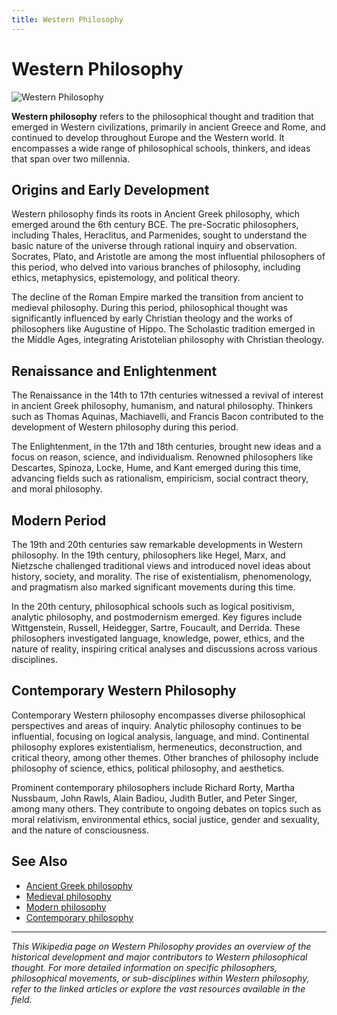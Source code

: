 ```yaml
---
title: Western Philosophy
---
```

# Western Philosophy

![Western Philosophy](https://upload.wikimedia.org/wikipedia/commons/thumb/1/18/Western_philosophy_%28Chinese%29.svg/680px-Western_philosophy_%28Chinese%29.svg.png)

**Western philosophy** refers to the philosophical thought and tradition that emerged in Western civilizations, primarily in ancient Greece and Rome, and continued to develop throughout Europe and the Western world. It encompasses a wide range of philosophical schools, thinkers, and ideas that span over two millennia.

## Origins and Early Development

Western philosophy finds its roots in Ancient Greek philosophy, which emerged around the 6th century BCE. The pre-Socratic philosophers, including Thales, Heraclitus, and Parmenides, sought to understand the basic nature of the universe through rational inquiry and observation. Socrates, Plato, and Aristotle are among the most influential philosophers of this period, who delved into various branches of philosophy, including ethics, metaphysics, epistemology, and political theory.

The decline of the Roman Empire marked the transition from ancient to medieval philosophy. During this period, philosophical thought was significantly influenced by early Christian theology and the works of philosophers like Augustine of Hippo. The Scholastic tradition emerged in the Middle Ages, integrating Aristotelian philosophy with Christian theology.

## Renaissance and Enlightenment

The Renaissance in the 14th to 17th centuries witnessed a revival of interest in ancient Greek philosophy, humanism, and natural philosophy. Thinkers such as Thomas Aquinas, Machiavelli, and Francis Bacon contributed to the development of Western philosophy during this period.

The Enlightenment, in the 17th and 18th centuries, brought new ideas and a focus on reason, science, and individualism. Renowned philosophers like Descartes, Spinoza, Locke, Hume, and Kant emerged during this time, advancing fields such as rationalism, empiricism, social contract theory, and moral philosophy.

## Modern Period

The 19th and 20th centuries saw remarkable developments in Western philosophy. In the 19th century, philosophers like Hegel, Marx, and Nietzsche challenged traditional views and introduced novel ideas about history, society, and morality. The rise of existentialism, phenomenology, and pragmatism also marked significant movements during this time.

In the 20th century, philosophical schools such as logical positivism, analytic philosophy, and postmodernism emerged. Key figures include Wittgenstein, Russell, Heidegger, Sartre, Foucault, and Derrida. These philosophers investigated language, knowledge, power, ethics, and the nature of reality, inspiring critical analyses and discussions across various disciplines.

## Contemporary Western Philosophy

Contemporary Western philosophy encompasses diverse philosophical perspectives and areas of inquiry. Analytic philosophy continues to be influential, focusing on logical analysis, language, and mind. Continental philosophy explores existentialism, hermeneutics, deconstruction, and critical theory, among other themes. Other branches of philosophy include philosophy of science, ethics, political philosophy, and aesthetics.

Prominent contemporary philosophers include Richard Rorty, Martha Nussbaum, John Rawls, Alain Badiou, Judith Butler, and Peter Singer, among many others. They contribute to ongoing debates on topics such as moral relativism, environmental ethics, social justice, gender and sexuality, and the nature of consciousness.

## See Also

- [Ancient Greek philosophy](https://en.wikipedia.org/wiki/Ancient_Greek_philosophy)
- [Medieval philosophy](https://en.wikipedia.org/wiki/Medieval_philosophy)
- [Modern philosophy](https://en.wikipedia.org/wiki/Modern_philosophy)
- [Contemporary philosophy](https://en.wikipedia.org/wiki/Contemporary_philosophy)

---

*This Wikipedia page on Western Philosophy provides an overview of the historical development and major contributors to Western philosophical thought. For more detailed information on specific philosophers, philosophical movements, or sub-disciplines within Western philosophy, refer to the linked articles or explore the vast resources available in the field.*